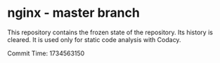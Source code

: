 # nginx - master branch

This repository contains the frozen state of the repository.
Its history is cleared. It is used only for static code
analysis with Codacy.

Commit Time: 1734563150